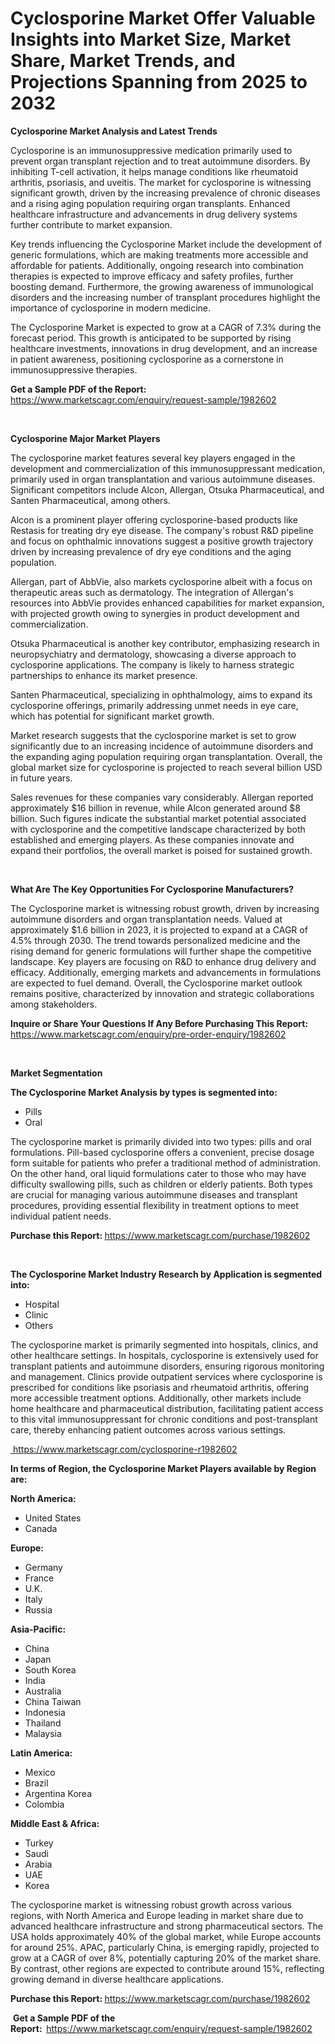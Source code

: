 <p><h1>Cyclosporine Market Offer Valuable Insights into Market Size, Market Share, Market Trends, and Projections Spanning from 2025 to 2032</h1></p><p><strong>Cyclosporine Market Analysis and Latest Trends</strong></p>
<p><p>Cyclosporine is an immunosuppressive medication primarily used to prevent organ transplant rejection and to treat autoimmune disorders. By inhibiting T-cell activation, it helps manage conditions like rheumatoid arthritis, psoriasis, and uveitis. The market for cyclosporine is witnessing significant growth, driven by the increasing prevalence of chronic diseases and a rising aging population requiring organ transplants. Enhanced healthcare infrastructure and advancements in drug delivery systems further contribute to market expansion.</p><p>Key trends influencing the Cyclosporine Market include the development of generic formulations, which are making treatments more accessible and affordable for patients. Additionally, ongoing research into combination therapies is expected to improve efficacy and safety profiles, further boosting demand. Furthermore, the growing awareness of immunological disorders and the increasing number of transplant procedures highlight the importance of cyclosporine in modern medicine. </p><p>The Cyclosporine Market is expected to grow at a CAGR of 7.3% during the forecast period. This growth is anticipated to be supported by rising healthcare investments, innovations in drug development, and an increase in patient awareness, positioning cyclosporine as a cornerstone in immunosuppressive therapies.</p></p>
<p><strong>Get a Sample PDF of the Report:&nbsp;</strong> <a href="https://www.marketscagr.com/enquiry/request-sample/1982602?utm_campaign=3187&utm_medium=2&utm_source=Github&utm_content=ia&utm_term=19042025&utm_id=cyclosporine">https://www.marketscagr.com/enquiry/request-sample/1982602</a></p>
<p>&nbsp;</p>
<p><strong>Cyclosporine Major Market Players</strong></p>
<p><p>The cyclosporine market features several key players engaged in the development and commercialization of this immunosuppressant medication, primarily used in organ transplantation and various autoimmune diseases. Significant competitors include Alcon, Allergan, Otsuka Pharmaceutical, and Santen Pharmaceutical, among others.</p><p>Alcon is a prominent player offering cyclosporine-based products like Restasis for treating dry eye disease. The company's robust R&D pipeline and focus on ophthalmic innovations suggest a positive growth trajectory driven by increasing prevalence of dry eye conditions and the aging population.</p><p>Allergan, part of AbbVie, also markets cyclosporine albeit with a focus on therapeutic areas such as dermatology. The integration of Allergan's resources into AbbVie provides enhanced capabilities for market expansion, with projected growth owing to synergies in product development and commercialization.</p><p>Otsuka Pharmaceutical is another key contributor, emphasizing research in neuropsychiatry and dermatology, showcasing a diverse approach to cyclosporine applications. The company is likely to harness strategic partnerships to enhance its market presence.</p><p>Santen Pharmaceutical, specializing in ophthalmology, aims to expand its cyclosporine offerings, primarily addressing unmet needs in eye care, which has potential for significant market growth.</p><p>Market research suggests that the cyclosporine market is set to grow significantly due to an increasing incidence of autoimmune disorders and the expanding aging population requiring organ transplantation. Overall, the global market size for cyclosporine is projected to reach several billion USD in future years.</p><p>Sales revenues for these companies vary considerably. Allergan reported approximately $16 billion in revenue, while Alcon generated around $8 billion. Such figures indicate the substantial market potential associated with cyclosporine and the competitive landscape characterized by both established and emerging players. As these companies innovate and expand their portfolios, the overall market is poised for sustained growth.</p></p>
<p>&nbsp;</p>
<p><strong>What Are The Key Opportunities For Cyclosporine Manufacturers?</strong></p>
<p><p>The Cyclosporine market is witnessing robust growth, driven by increasing autoimmune disorders and organ transplantation needs. Valued at approximately $1.6 billion in 2023, it is projected to expand at a CAGR of 4.5% through 2030. The trend towards personalized medicine and the rising demand for generic formulations will further shape the competitive landscape. Key players are focusing on R&D to enhance drug delivery and efficacy. Additionally, emerging markets and advancements in formulations are expected to fuel demand. Overall, the Cyclosporine market outlook remains positive, characterized by innovation and strategic collaborations among stakeholders.</p></p>
<p><strong>Inquire or Share Your Questions If Any Before Purchasing This Report:</strong> <a href="https://www.marketscagr.com/enquiry/pre-order-enquiry/1982602?utm_campaign=3187&utm_medium=2&utm_source=Github&utm_content=ia&utm_term=19042025&utm_id=cyclosporine">https://www.marketscagr.com/enquiry/pre-order-enquiry/1982602</a></p>
<p>&nbsp;</p>
<p><strong>Market Segmentation</strong></p>
<p><strong>The Cyclosporine Market Analysis by types is segmented into:</strong></p>
<p><ul><li>Pills</li><li>Oral</li></ul></p>
<p><p>The cyclosporine market is primarily divided into two types: pills and oral formulations. Pill-based cyclosporine offers a convenient, precise dosage form suitable for patients who prefer a traditional method of administration. On the other hand, oral liquid formulations cater to those who may have difficulty swallowing pills, such as children or elderly patients. Both types are crucial for managing various autoimmune diseases and transplant procedures, providing essential flexibility in treatment options to meet individual patient needs.</p></p>
<p><strong>Purchase this Report:&nbsp;</strong><a href="https://www.marketscagr.com/purchase/1982602?utm_campaign=3187&utm_medium=2&utm_source=Github&utm_content=ia&utm_term=19042025&utm_id=cyclosporine">https://www.marketscagr.com/purchase/1982602</a></p>
<p>&nbsp;</p>
<p><strong>The Cyclosporine Market Industry Research by Application is segmented into:</strong></p>
<p><ul><li>Hospital</li><li>Clinic</li><li>Others</li></ul></p>
<p><p>The cyclosporine market is primarily segmented into hospitals, clinics, and other healthcare settings. In hospitals, cyclosporine is extensively used for transplant patients and autoimmune disorders, ensuring rigorous monitoring and management. Clinics provide outpatient services where cyclosporine is prescribed for conditions like psoriasis and rheumatoid arthritis, offering more accessible treatment options. Additionally, other markets include home healthcare and pharmaceutical distribution, facilitating patient access to this vital immunosuppressant for chronic conditions and post-transplant care, thereby enhancing patient outcomes across various settings.</p></p>
<p><a href="https://www.marketscagr.com/cyclosporine-r1982602?utm_campaign=3187&utm_medium=2&utm_source=Github&utm_content=ia&utm_term=19042025&utm_id=cyclosporine">&nbsp;https://www.marketscagr.com/cyclosporine-r1982602</a></p>
<p><strong>In terms of Region, the Cyclosporine Market Players available by Region are:</strong></p>
<p>
    <p> <strong> North America: </strong>
        <ul>
            <li>United States</li>
            <li>Canada</li>
        </ul>
        </p> 
    <p> <strong> Europe: </strong>
        <ul>
            <li>Germany</li>
            <li>France</li>
            <li>U.K.</li>
            <li>Italy</li>
            <li>Russia</li>
        </ul>
        </p> 
    <p> <strong> Asia-Pacific: </strong>
        <ul>
            <li>China</li>
            <li>Japan</li>
            <li>South Korea</li>
            <li>India</li>
            <li>Australia</li>
            <li>China Taiwan</li>
            <li>Indonesia</li>
            <li>Thailand</li>
            <li>Malaysia</li>
        </ul>
        </p> 
    <p> <strong> Latin America: </strong>
        <ul>
            <li>Mexico</li>
            <li>Brazil</li>
            <li>Argentina Korea</li>
            <li>Colombia</li>
        </ul>
        </p> 
    <p> <strong> Middle East & Africa: </strong>
        <ul>
            <li>Turkey</li>
            <li>Saudi</li>
            <li>Arabia</li>
            <li>UAE</li>
            <li>Korea</li>
        </ul>
    </p>
    </p>
<p><p>The cyclosporine market is witnessing robust growth across various regions, with North America and Europe leading in market share due to advanced healthcare infrastructure and strong pharmaceutical sectors. The USA holds approximately 40% of the global market, while Europe accounts for around 25%. APAC, particularly China, is emerging rapidly, projected to grow at a CAGR of over 8%, potentially capturing 20% of the market share. By contrast, other regions are expected to contribute around 15%, reflecting growing demand in diverse healthcare applications.</p></p>
<p><strong>Purchase this Report: </strong><a href="https://www.marketscagr.com/purchase/1982602?utm_campaign=3187&utm_medium=2&utm_source=Github&utm_content=ia&utm_term=19042025&utm_id=cyclosporine">https://www.marketscagr.com/purchase/1982602</a></p>
<p>&nbsp;<strong>Get a Sample PDF of the Report:&nbsp;&nbsp;</strong><a href="https://www.marketscagr.com/enquiry/request-sample/1982602?utm_campaign=3187&utm_medium=2&utm_source=Github&utm_content=ia&utm_term=19042025&utm_id=cyclosporine">https://www.marketscagr.com/enquiry/request-sample/1982602</a></p>
<p><strong></strong></p>
<p><p></p><p></p><p></p></p>